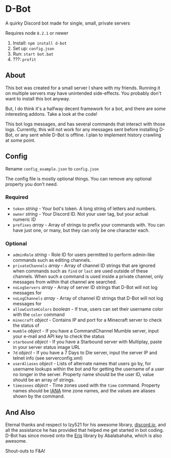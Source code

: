 # D-Bot
A quirky Discord bot made for single, small, private servers

Requires node `8.2.1` or newer

1. Install: `npm install d-bot`
2. Set up: `config.json`
3. Run: `start bot.bat`
4. ???: `profit`

## About
This bot was created for a small server I share with my friends. Running it on multiple servers may have unintended side-effects. You probably don't want to install this bot anyway. 

But, I do think it's a halfway decent framework for a bot, and there are some interesting addons. Take a look at the code!

This bot logs messages, and has several commands that interact with those logs. Currently, this will not work for any messages sent before installing D-Bot, or any sent while D-Bot is offline. I plan to implement history crawling at some point.

## Config
Rename `config_example.json` to `config.json`

The config file is mostly optional things. You can remove any optional property you don't need.

### Required
* `token` *string* - Your bot's token. A long string of letters and numbers.
* `owner` *string* -  Your Discord ID. Not your user tag, but your actual numeric ID
* `prefixes` *array* -  Array of strings to prefix your commands with. You can have just one, or many, but they can only be one character each.

### Optional
* `adminRole` *string* - Role ID for users permitted to perform admin-like commands such as editing channels.
* `privateChannels` *array* - Array of channel ID strings that are ignored when commands such as `find` or `last` are used outside of these channels. When such a command is used inside a private channel, only messages from within that channel are searched.
* `noLogServers` *array* - Array of server ID strings that D-Bot will not log messages for
* `noLogChannels` *array* - Array of channel ID strings that D-Bot will not log messages for
* `allowCustomColors` *boolean* - If true, users can set their username color with the `color` command
* `minecraft` *object* - Contains IP and port for a Minecraft server to check the status of
* `mumble` *object* - If you have a CommandChannel Mumble server, input your e-mail and API key to check the status
* `starbound` *object* - If you have a Starbound server with Multiplay, paste in your server status image URL
* `7d` *object* - If you have a 7 Days to Die server, input the server IP and telnet info (see serverconfig.xml)
* `userAliases` *object* - Lists of alternate names that users go by, for username lookups within the bot and for getting the username of a user no longer in the server. Property name should be the user ID, value should be an array of strings.
* `timezones` *object* - Time zones used with the `time` command. Property names should be [IANA](https://en.wikipedia.org/wiki/List_of_tz_database_time_zones) time zone names, and the values are aliases shown by the command.

## And Also
Eternal thanks and respect to Izy521 for his awesome library, [discord.io](https://github.com/izy521/discord.io), and all the assistance he has provided that helped me get started in bot coding. D-Bot has since moved onto the [Eris](https://github.com/abalabahaha/eris) library by Abalabahaha, which is also awesome.

Shout-outs to F&A!
